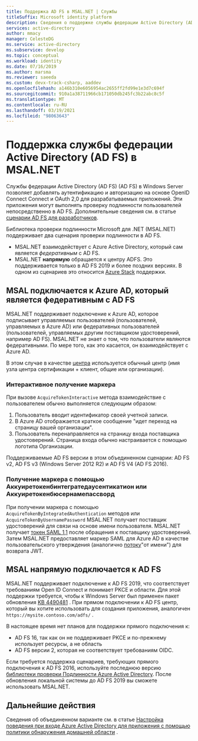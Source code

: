 ```yaml
---
title: Поддержка AD FS в MSAL.NET | Службы
titleSuffix: Microsoft identity platform
description: Сведения о поддержке службы федерации Active Directory (AD FS) (AD FS) в библиотеке проверки подлинности Майкрософт для .NET (MSAL.NET).
services: active-directory
author: mmacy
manager: CelesteDG
ms.service: active-directory
ms.subservice: develop
ms.topic: conceptual
ms.workload: identity
ms.date: 07/16/2019
ms.author: marsma
ms.reviewer: saeeda
ms.custom: devx-track-csharp, aaddev
ms.openlocfilehash: a146b310e6056954ac2655ff2fd99e1e3d7c694f
ms.sourcegitcommit: 910a1a38711966cb171050db245fc3b22abc8c5f
ms.translationtype: MT
ms.contentlocale: ru-RU
ms.lasthandoff: 03/19/2021
ms.locfileid: "98063643"
---
```

# <a name="active-directory-federation-services-support-in-msalnet"></a>Поддержка службы федерации Active Directory (AD FS) в MSAL.NET
Службы федерации Active Directory (AD FS) (AD FS) в Windows Server позволяет добавлять аутентификацию и авторизацию на основе OpenID Connect Connect и OAuth 2,0 для разрабатываемых приложений. Эти приложения могут выполнять проверку подлинности пользователей непосредственно в AD FS. Дополнительные сведения см. в статье [сценарии AD FS для разработчиков](/windows-server/identity/ad-fs/overview/ad-fs-openid-connect-oauth-flows-scenarios).

Библиотека проверки подлинности Microsoft для .NET (MSAL.NET) поддерживает два сценария проверки подлинности в AD FS.

- MSAL.NET взаимодействует с Azure Active Directory, который сам является *федеративным* с AD FS.
- MSAL.NET **напрямую** обращается к центру ADFS. Это поддерживается только в AD FS 2019 и более поздних версиях. В одном из сценариев это относится [Azure Stack](https://azure.microsoft.com/overview/azure-stack/) поддержки.


## <a name="msal-connects-to-azure-ad-which-is-federated-with-ad-fs"></a>MSAL подключается к Azure AD, который является федеративным с AD FS
MSAL.NET поддерживает подключение к Azure AD, которое подписывает управляемых пользователей (пользователей, управляемых в Azure AD) или федеративных пользователей (пользователей, управляемых другим поставщиком удостоверений, например AD FS). MSAL.NET не знает о том, что пользователи являются федеративными. По мере того, как это касается, он взаимодействует с Azure AD.

В этом случае в качестве [центра](msal-client-application-configuration.md#authority) используется обычный центр (имя узла центра сертификации + клиент, общие или организации).

### <a name="acquiring-a-token-interactively"></a>Интерактивное получение маркера
При вызове `AcquireTokenInteractive` метода взаимодействие с пользователем обычно выполняется следующим образом:

1. Пользователь вводит идентификатор своей учетной записи.
2. В Azure AD отображается краткое сообщение "идет переход на страницу вашей организации".
3. Пользователь перенаправляется на страницу входа поставщика удостоверений. Страница входа обычно настраивается с помощью логотипа Организации.

Поддерживаемые AD FS версии в этом объединенном сценарии: AD FS v2, AD FS v3 (Windows Server 2012 R2) и AD FS V4 (AD FS 2016).

### <a name="acquiring-a-token-using-acquiretokenbyintegratedauthentication-or-acquiretokenbyusernamepassword"></a>Получение маркера с помощью Аккуиретокенбинтегратедаусентикатион или Аккуиретокенбюсернамепассворд
При получении маркера с помощью `AcquireTokenByIntegratedAuthentication` методов или `AcquireTokenByUsernamePassword` MSAL.NET получает поставщик удостоверений для связи на основе имени пользователя.  MSAL.NET получает [токен SAML 1,1](reference-saml-tokens.md) после обращения к поставщику удостоверений.  Затем MSAL.NET предоставляет маркер SAML для Azure AD в качестве пользовательского утверждения (аналогично [потоку](msal-authentication-flows.md#on-behalf-of)"от имени") для возврата JWT.

## <a name="msal-connects-directly-to-ad-fs"></a>MSAL напрямую подключается к AD FS
MSAL.NET поддерживает подключение к AD FS 2019, что соответствует требованиям Open ID Connect и понимает PKCE и области. Для этой поддержки требуется, чтобы к Windows Server был применен пакет обновления [KB 4490481](https://support.microsoft.com/en-us/help/4490481/windows-10-update-kb4490481) . При прямом подключении к AD FS центр, который вы хотите использовать для создания приложения, аналогичен `https://mysite.contoso.com/adfs/` .

В настоящее время нет планов для поддержки прямого подключения к:

- AD FS 16, так как он не поддерживает PKCE и по-прежнему использует ресурсы, а не область
- AD FS версии 2, которая не соответствует требованиям OIDC.

 Если требуется поддержка сценариев, требующих прямого подключения к AD FS 2016, используйте последнюю версию [библиотеки проверки Подлинности Azure Active Directory](../azuread-dev/active-directory-authentication-libraries.md#microsoft-supported-client-libraries). После обновления локальной системы до AD FS 2019 вы сможете использовать MSAL.NET.

## <a name="next-steps"></a>Дальнейшие действия

Сведения об объединенном варианте см. в статье [Настройка поведения при входе Azure Active Directory для приложения с помощью политики обнаружения домашней области](../manage-apps/configure-authentication-for-federated-users-portal.md) .